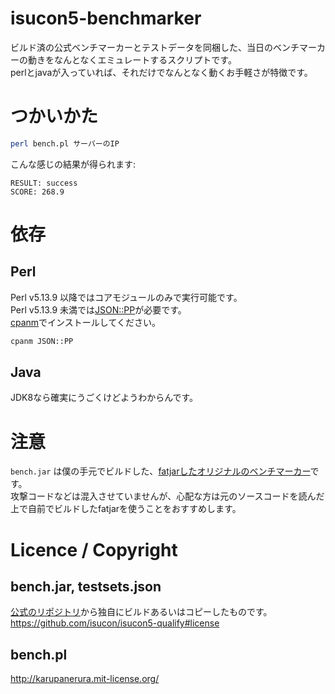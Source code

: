 # isucon5-benchmarker

ビルド済の公式ベンチマーカーとテストデータを同梱した、当日のベンチマーカーの動きをなんとなくエミュレートするスクリプトです。  
perlとjavaが入っていれば、それだけでなんとなく動くお手軽さが特徴です。

# つかいかた

```bash
perl bench.pl サーバーのIP
```

こんな感じの結果が得られます:

```
RESULT: success
SCORE: 268.9
```

# 依存

## Perl

Perl v5.13.9 以降ではコアモジュールのみで実行可能です。  
Perl v5.13.9 未満では[JSON::PP](https://metacpan.org/pod/JSON::PP)が必要です。  
[cpanm](https://metacpan.org/pod/App::cpanminus)でインストールしてください。

```bash
cpanm JSON::PP
```

## Java

JDK8なら確実にうごくけどようわからんです。

# 注意

`bench.jar` は僕の手元でビルドした、[fatjarしたオリジナルのベンチマーカー](https://github.com/karupanerura/isucon5-qualify/tree/fatjar)です。  
攻撃コードなどは混入させていませんが、心配な方は元のソースコードを読んだ上で自前でビルドしたfatjarを使うことをおすすめします。

# Licence / Copyright

## bench.jar, testsets.json

[公式のリポジトリ](https://github.com/isucon/isucon5-qualify)から独自にビルドあるいはコピーしたものです。
https://github.com/isucon/isucon5-qualify#license

## bench.pl

http://karupanerura.mit-license.org/
